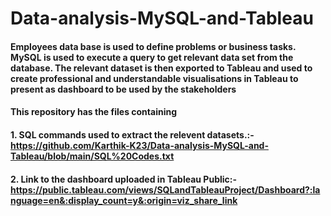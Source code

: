 # Data-analysis-MySQL-and-Tableau

#### Employees data base is used to define problems or business tasks. MySQL is used to execute a query to get relevant data set from the database. The relevant dataset is then exported to Tableau and used to create professional and understandable visualisations in Tableau to present as dashboard to be used by the stakeholders

#### This repository has the files containing
#### 1. SQL commands used to extract the relevent datasets.:-https://github.com/Karthik-K23/Data-analysis-MySQL-and-Tableau/blob/main/SQL%20Codes.txt
#### 2. Link to the dashboard uploaded in Tableau Public:-  https://public.tableau.com/views/SQLandTableauProject/Dashboard?:language=en&:display_count=y&:origin=viz_share_link

